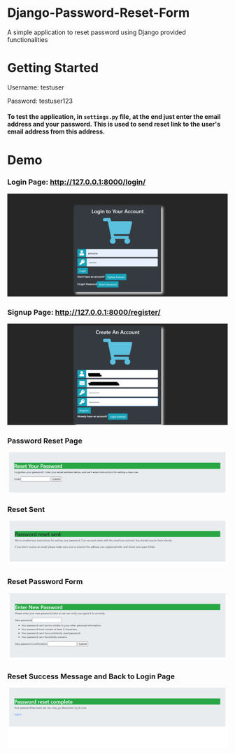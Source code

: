 # Django-Password-Reset-Form
A simple application to reset password using Django provided functionalities

# Getting Started

Username: testuser

Password: testuser123

#### To test the application, in `settings.py` file, at the end just enter the email address and your password. This is used to send reset link to the user's email address from this address.


# Demo

### Login Page: http://127.0.0.1:8000/login/
![](Project%20Demo/1.png)

### Signup Page: http://127.0.0.1:8000/register/
![](Project%20Demo/2.png)

### Password Reset Page
![](Project%20Demo/3.png)

### Reset Sent
![](Project%20Demo/4.png)

### Reset Password Form
![](Project%20Demo/5.png)


### Reset Success Message and Back to Login Page
![](Project%20Demo/6.png)
